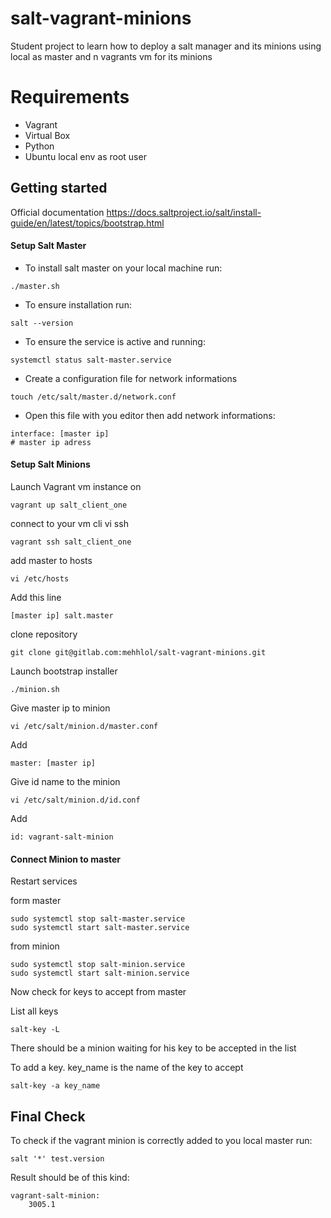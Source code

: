 # salt-vagrant-minions

Student project to learn how to deploy a salt manager and its minions using
local as master and n vagrants vm for its minions

# Requirements

- Vagrant
- Virtual Box
- Python
- Ubuntu local env as root user

## Getting started

Official documentation
https://docs.saltproject.io/salt/install-guide/en/latest/topics/bootstrap.html

#### Setup Salt Master

- To install salt master on your local machine run:
```
./master.sh
```

- To ensure installation run:
```
salt --version
```

- To ensure the service is active and running:
```
systemctl status salt-master.service
```

- Create a configuration file for network informations
```
touch /etc/salt/master.d/network.conf
```

- Open this file with you editor then add network informations:

```
interface: [master ip]
# master ip adress
```

#### Setup Salt Minions

Launch Vagrant vm instance on
```
vagrant up salt_client_one
```

connect to your vm cli vi ssh
```
vagrant ssh salt_client_one
```

add master to hosts
```
vi /etc/hosts
```
Add this line
```
[master ip] salt.master
```

clone repository
```
git clone git@gitlab.com:mehhlol/salt-vagrant-minions.git
```

Launch bootstrap installer
```
./minion.sh
```

Give master ip to minion
```
vi /etc/salt/minion.d/master.conf
```
Add
```
master: [master ip]
```

Give id name to the minion
```
vi /etc/salt/minion.d/id.conf
```
Add
```
id: vagrant-salt-minion
```

#### Connect Minion to master

Restart services

form master
```
sudo systemctl stop salt-master.service
sudo systemctl start salt-master.service
```
from minion
```
sudo systemctl stop salt-minion.service
sudo systemctl start salt-minion.service
```

Now check for keys to accept from master

List all keys
```
salt-key -L
```

There should be a minion waiting for his key to be accepted in the list

To add a key. key_name is the name of the key to accept
```
salt-key -a key_name
```

## Final Check

To check if the vagrant minion is correctly added to you local master run:
```
salt '*' test.version
```
Result should be of this kind:
```
vagrant-salt-minion:
    3005.1
```
